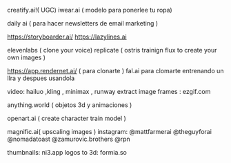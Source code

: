 creatify.ai!( UGC) 
iwear.ai ( modelo para ponerlee tu ropa)

daily ai ( para hacer newsletters de email marketing ) 

https://storyboarder.ai/
https://lazylines.ai

elevenlabs ( clone your voice)
replicate ( ostris trainign flux to create your own images )

https://app.rendernet.ai/ ( para clonarte )
fal.ai para clomarte entrenando un llra y despues usandola 

video: hailuo ,kling , minimax , runway
extract image frames : ezgif.com

anything.world ( objetos 3d y animaciones )

openart.ai ( create character train model )

magnific.ai( upscaling images )
instagram:
@mattfarmerai
@theguyforai
@nomadatoast
@zamurovic.brothers
@rpn



thumbnails: ni3.app
logos to 3d: formia.so

